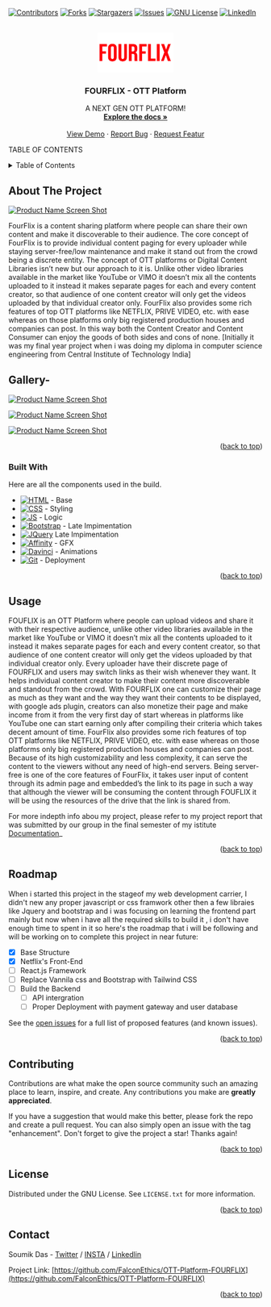 <a name="readme-top"></a>
[![Contributors][contributors-shield]][contributors-url]
[![Forks][forks-shield]][forks-url]
[![Stargazers][stars-shield]][stars-url]
[![Issues][issues-shield]][issues-url]
[![GNU License][license-shield]][license-url]
[![LinkedIn][linkedin-shield]][linkedin-url]


<!-- PROJECT LOGO -->
<br />
<div align="center">
  <a href="https://github.com/FalconEthics/OTT-Platform-FOURFLIX">
    <img src="./images/logo.png" alt="Logo" width="150" height="80">
  </a>

  <h3 align="center">FOURFLIX - OTT Platform</h3>

  <p align="center">
    A NEXT GEN OTT PLATFORM!
    <br />
    <a href="https://github.com/FalconEthics/OTT-Platform-FOURFLIX"><strong>Explore the docs »</strong></a>
    <br />
    <br />
    <a href="https://falconethics.github.io/OTT-Platform-FOURFLIX/login.html">View Demo</a>
    ·
    <a href="https://github.com/FalconEthics/OTT-Platform-FOURFLIX/issues">Report Bug</a>
    ·
    <a href="https://github.com/FalconEthics/OTT-Platform-FOURFLIX/issues">Request Featur</a>
  </p>
</div>



TABLE OF CONTENTS
<details>
  <summary>Table of Contents</summary>
  <ol>
    <li>
      <a href="#about-the-project">About The Project</a>
      <ul>
        <li><a href="#built-with">Built With</a></li>
      </ul>
    </li>
    <li><a href="#usage">Usage</a></li>
    <li><a href="#roadmap">Roadmap</a></li>
    <li><a href="#contributing">Contributing</a></li>
    <li><a href="#license">License</a></li>
    <li><a href="#contact">Contact</a></li>
    <li><a href="#acknowledgments">Acknowledgments</a></li>
  </ol>
</details>



<!-- ABOUT THE PROJECT -->
## About The Project

[![Product Name Screen Shot][product-screenshot]](https://github.com/FalconEthics/OTT-Platform-FOURFLIX)

FourFlix is a content sharing platform where people can share their own content and make it discoverable to their audience. The core concept of FourFlix is to provide individual content paging for every uploader while staying server-free/low maintenance and make it stand out from the crowd being a discrete entity. The concept of OTT platforms or Digital Content Libraries isn’t new but our approach to it is. Unlike other video libraries available in the market like YouTube or VIMO it doesn’t mix all the contents uploaded to it instead it makes separate pages for each and every content creator, so that audience of one content creator will only get the videos uploaded by that individual creator only. FourFlix also provides some rich features of top OTT platforms like NETFLIX, PRIVE VIDEO, etc. with ease whereas on those platforms only big registered production houses and companies can post. In this way both the Content Creator and Content Consumer can enjoy the goods of both sides and cons of none. [Initially it was my final year project when i was doing my diploma in computer science engineering from Central Institute of Technology India] 



## Gallery- 

[![Product Name Screen Shot][product-screenshot2]](https://github.com/FalconEthics/OTT-Platform-FOURFLIX)

[![Product Name Screen Shot][product-screenshot3]](https://github.com/FalconEthics/OTT-Platform-FOURFLIX)

[![Product Name Screen Shot][product-screenshot4]](https://github.com/FalconEthics/OTT-Platform-FOURFLIX)

<p align="right">(<a href="#readme-top">back to top</a>)</p>



### Built With

Here are all the components used in the build.

* [![HTML][Html.com]][Html-url] - Base
* [![CSS][Css.com]][Css-url] - Styling
* [![JS][Es6.com]][Es6-url] - Logic
* [![Bootstrap][Bootstrap.com]][Bootstrap-url] - Late Impimentation
* [![JQuery][JQuery.com]][JQuery-url] Late Impimentation
* [![Affinity][Affinity.com]][Affinity-url] - GFX
* [![Davinci][Davinci.com]][Davinci-url] - Animations
* [![Git][Git.com]][Git-url] - Deployment

<p align="right">(<a href="#readme-top">back to top</a>)</p>



<!-- USAGE EXAMPLES -->
## Usage

FOUFLIX is an OTT Platform where people can upload videos and share it with their respective audience, unlike other video libraries available in the market like YouTube or VIMO it doesn’t mix all the contents uploaded to it instead it makes separate pages for each and every content creator, so that audience of one content creator will only get the videos uploaded by that individual creator only. Every uploader have their discrete page of FOURFLIX and users may switch links as their wish whenever they want. It helps individual content creator to make their content more discoverable and standout from the crowd. With FOURFLIX one can customize their page as much as they want and the way they want their contents to be displayed, with google ads plugin, creators can also monetize their page and make income from it from the very first day of start whereas in platforms like YouTube one can start earning only after compiling their criteria which takes decent amount of time. FourFlix also provides some rich features of top OTT platforms like NETFLIX, PRIVE VIDEO, etc. with ease whereas on those platforms only big registered production houses and companies can post. Because of its high customizability and less complexity, it can serve the content to the viewers without any need of high-end servers. Being server-free is one of the core features of FourFlix, it takes user input of content through its admin page and embedded’s the link to its page in such a way that although the viewer will be consuming the content through FOUFLIX it will be using the resources of the drive that the link is shared from.

For more indepth info abou my project, please refer to my project report that was submitted by our group in the final semester of my istitute [Documentation](https://github.com/FalconEthics/OTT-Platform-FOURFLIX/blob/main/ProjectReport.pdf)_

<p align="right">(<a href="#readme-top">back to top</a>)</p>



<!-- ROADMAP -->
## Roadmap

When i started this project in the stageof my web development carrier, I didn't new any proper javascript or css framwork other then a few libraies like Jquery and bootstrap and i was focusing on learning the frontend part mainly but now when i have all the required skills to build it , i don't have enough time to spent in it so here's the roadmap that i will be following and will be working on to complete this project in near future:

- [x] Base Structure
- [x] Netflix's Front-End
- [ ] React.js Framework
- [ ] Replace Vannila css and Bootstrap with Tailwind CSS
- [ ] Build the Backend
    - [ ] API intergration
    - [ ] Proper Deployment with payment gateway and user database

See the [open issues](https://github.com/FalconEthics/OTT-Platform-FOURFLIX/issuess) for a full list of proposed features (and known issues).

<p align="right">(<a href="#readme-top">back to top</a>)</p>



<!-- CONTRIBUTING -->
## Contributing

Contributions are what make the open source community such an amazing place to learn, inspire, and create. Any contributions you make are **greatly appreciated**.

If you have a suggestion that would make this better, please fork the repo and create a pull request. You can also simply open an issue with the tag "enhancement".
Don't forget to give the project a star! Thanks again!

<p align="right">(<a href="#readme-top">back to top</a>)</p>



<!-- LICENSE -->
## License

Distributed under the GNU License. See `LICENSE.txt` for more information.

<p align="right">(<a href="#readme-top">back to top</a>)</p>



<!-- CONTACT -->
## Contact

Soumik Das - [Twitter](https://twitter.com/SoumikD95642409) / [INSTA](https://www.instagram.com/itz.raaj.das/) / [Linkedlin](https://www.linkedin.com/in/soumik-das-profile/)

Project Link: [https://github.com/FalconEthics/OTT-Platform-FOURFLIX](https://github.com/FalconEthics/OTT-Platform-FOURFLIX)

<p align="right">(<a href="#readme-top">back to top</a>)</p>

<!-- MARKDOWN LINKS & IMAGES -->
<!-- https://www.markdownguide.org/basic-syntax/#reference-style-links -->
[contributors-shield]: https://img.shields.io/github/contributors/FalconEthics/OTT-Platform-FOURFLIX.svg?style=for-the-badge
[contributors-url]: https://github.com/FalconEthics/OTT-Platform-FOURFLIX/graphs/contributors
[forks-shield]: https://img.shields.io/github/forks/FalconEthics/OTT-Platform-FOURFLIX.svg?style=for-the-badge
[forks-url]: https://github.com/FalconEthics/OTT-Platform-FOURFLIX/network/members
[stars-shield]: https://img.shields.io/github/stars/FalconEthics/OTT-Platform-FOURFLIX.svg?style=for-the-badge
[stars-url]: https://github.com/FalconEthics/OTT-Platform-FOURFLIX/stargazers
[issues-shield]: https://img.shields.io/github/issues/FalconEthics/OTT-Platform-FOURFLIX.svg?style=for-the-badge

[issues-url]: https://github.com/FalconEthics/OTT-Platform-FOURFLIX/issues
[license-shield]: https://img.shields.io/github/license/FalconEthics/OTT-Platform-FOURFLIX.svg?style=for-the-badge

[license-url]: https://github.com/FalconEthics/OTT-Platform-FOURFLIX/blob/main/LICENSE
[linkedin-shield]: https://img.shields.io/badge/-LinkedIn-black.svg?style=for-the-badge&logo=linkedin&colorB=555

[linkedin-url]: https://www.linkedin.com/in/soumik-das-profile/

[product-screenshot]: https://raw.githubusercontent.com/FalconEthics/OTT-Platform-FOURFLIX/main/Trinetro_Drone_2022-Sep-03_03-44-30AM-000_CustomizedView26681168714.png
[product-screenshot2]: https://raw.githubusercontent.com/FalconEthics/OTT-Platform-FOURFLIX/main/Trinetro_Drone_2022-Sep-03_04-16-58AM-000_CustomizedView13304029920.png
[product-screenshot3]: https://raw.githubusercontent.com/FalconEthics/OTT-Platform-FOURFLIX/main/Trinetro_Drone_2022-Sep-03_04-18-29AM-000_CustomizedView9151492485.png
[product-screenshot4]: https://raw.githubusercontent.com/FalconEthics/OTT-Platform-FOURFLIX/main/Trinetro_Drone_2022-Sep-03_04-22-00AM-000_CustomizedView12173695879.png
[product-components]: https://raw.githubusercontent.com/FalconEthics/OTT-Platform-FOURFLIX/main/Components.png


[Bootstrap.com]: https://img.shields.io/badge/Bootstrap-563D7C?style=for-the-badge&logo=bootstrap&logoColor=white
[Bootstrap-url]: https://getbootstrap.com
[JQuery.com]: https://img.shields.io/badge/jQuery-0769AD?style=for-the-badge&logo=jquery&logoColor=white
[JQuery-url]: https://jquery.com
[Es6.com]: https://img.shields.io/badge/ECMAScript6-7BDCB5?style=for-the-badge&logo=javascript&logoColor=white
[Es6-url]: https://es6.io/
[Html.com]: https://img.shields.io/badge/HTML5-8ED1FC?style=for-the-badge&logo=html&logoColor=white
[Html-url]: https://html.com/html5/
[Css.com]: https://img.shields.io/badge/Custom_CSS-8ED1FC?style=for-the-badge&logo=css&logoColor=white
[Css-url]: http://css.com/
[Affinity.com]: https://img.shields.io/badge/Affinity_Designer-9900EF?style=for-the-badge&logo=adobe&logoColor=white
[Affinity-url]: https://affinity.serif.com/en-us/
[Davinci.com]: https://img.shields.io/badge/Davinci_Resolve_Studio-0693E3?style=for-the-badge&logo=D&logoColor=white
[Davinci-url]: https://www.blackmagicdesign.com/products/davinciresolve/
[Git.com]: https://img.shields.io/badge/Github_Pages-FF6900?style=for-the-badge&logo=git&logoColor=white
[Git-url]: https://pages.github.com/
